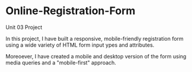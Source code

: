# Online-Registration-Form
Unit 03 Project

In this project, I have built a responsive, mobile-friendly registration form using a wide variety of HTML form input ypes and attributes.

Moreoever, I have created a mobile and desktop version of the form using media queries and a "mobile-first" approach.
